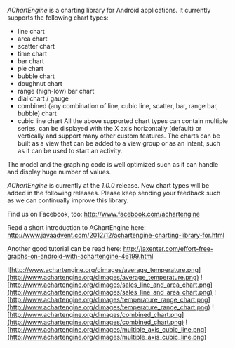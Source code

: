 _AChartEngine_ is a charting library for Android applications. It currently supports the following chart types:
  * line chart
  * area chart
  * scatter chart
  * time chart
  * bar chart
  * pie chart
  * bubble chart
  * doughnut chart
  * range (high-low) bar chart
  * dial chart / gauge
  * combined (any combination of line, cubic line, scatter, bar, range bar, bubble) chart
  * cubic line chart
All the above supported chart types can contain multiple series, can be displayed with the X axis horizontally (default) or vertically and support many other custom features. The charts can be built as a view that can be added to a view group or as an intent, such as it can be used to start an activity.

The model and the graphing code is well optimized such as it can handle and display huge number of values.

_AChartEngine_ is currently at the _1.0.0_ release. New chart types will be added in the following releases. Please keep sending your feedback such as we can continually improve this library.

Find us on Facebook, too: http://www.facebook.com/achartengine

Read a short introduction to AChartEngine here: http://www.javaadvent.com/2012/12/achartengine-charting-library-for.html

Another good tutorial can be read here:
http://jaxenter.com/effort-free-graphs-on-android-with-achartengine-46199.html

![http://www.achartengine.org/dimages/average_temperature.png](http://www.achartengine.org/dimages/average_temperature.png)
![http://www.achartengine.org/dimages/sales_line_and_area_chart.png](http://www.achartengine.org/dimages/sales_line_and_area_chart.png)
![http://www.achartengine.org/dimages/temperature_range_chart.png](http://www.achartengine.org/dimages/temperature_range_chart.png)
![http://www.achartengine.org/dimages/combined_chart.png](http://www.achartengine.org/dimages/combined_chart.png)
![http://www.achartengine.org/dimages/multiple_axis_cubic_line.png](http://www.achartengine.org/dimages/multiple_axis_cubic_line.png)